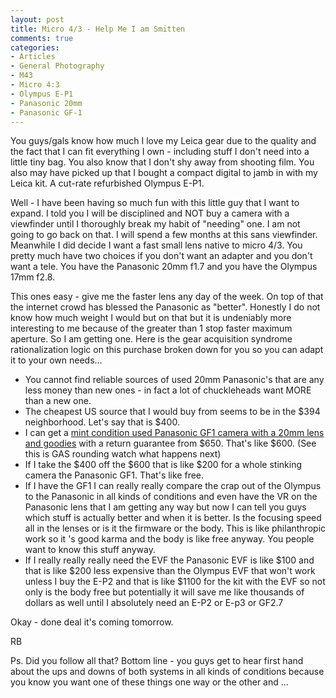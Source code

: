 ```yaml
---
layout: post
title: Micro 4/3 - Help Me I am Smitten
comments: true
categories:
- Articles
- General Photography
- M43
- Micro 4:3
- Olympus E-P1
- Panasonic 20mm
- Panasonic GF-1
---
```

You guys/gals know how much I love my Leica gear due to the quality and the fact that I can fit everything I own - including stuff I don't need into a little tiny bag. You also know that I don't shy away from shooting film. You also may have picked up that I bought a compact digital to jamb in with my Leica kit. A cut-rate refurbished Olympus E-P1.

Well - I have been having so much fun with this little guy that I want to expand. I told you I will be disciplined and NOT buy a camera with a viewfinder until I thoroughly break my habit of "needing" one. I am not going to go back on that. I will spend a few months at this sans viewfinder. Meanwhile I did decide I want a fast small lens native to micro 4/3. You pretty much have two choices if you don't want an adapter and you don't want a tele. You have the Panasonic 20mm f1.7 and you have the Olympus 17mm f2.8.

This ones easy - give me the faster lens any day of the week. On top of that the internet crowd has blessed the Panasonic as "better". Honestly I do not know how much weight I would but on that but it is undeniably more interesting to me because of the greater than 1 stop faster maximum aperture. So I am getting one. Here is the gear acquisition syndrome rationalization logic on this purchase broken down for you so you can adapt it to your own needs...
<ul>
	<li>You cannot find reliable sources of used 20mm Panasonic's that are any less money than new ones - in fact a lot of chuckleheads want MORE than a new one.</li>
	<li>The cheapest US source that I would buy from seems to be in the $394 neighborhood. Let's say that is $400.</li>
	<li>I can get a <a href="http://www.amazon.com/gp/redirect.html?ie=UTF8&amp;location=http%3A%2F%2Fwww.amazon.com%2Fgp%2Foffer-listing%2FB002MUAEX4%3Fie%3DUTF8%26coliid%3D%26ref_%3Dolp_tab_used%26me%3D%26qid%3D1284150961%26qid%3D1284150961%26sr%3D8-1%26sr%3D8-1%26seller%3D%26colid%3D%26condition%3Dused&amp;tag=rbde-20&amp;linkCode=ur2&amp;camp=1789&amp;creative=390957">mint condition used Panasonic GF1 camera with a 20mm lens and goodies</a> with a return guarantee from $650. That's like $600. (See this is GAS rounding watch what happens next)</li>
	<li>If I take the $400 off the $600 that is like $200 for a whole stinking camera the Panasonic GF1. That's like free.</li>
	<li>If I have the GF1 I can really really compare the crap out of the Olympus to the Panasonic in all kinds of conditions and even have the VR on the Panasonic lens that I am getting any way but now I can tell you guys which stuff is actually better and when it is better. Is the focusing speed all in the lenses or is it the firmware or the body. This is like philanthropic work so it 's good karma and the body is like free anyway. You people want to know this stuff anyway.</li>
	<li>If I really really really need the EVF the Panasonic EVF is like $100 and that is like $200 less expensive than the Olympus EVF that won't work unless I buy the E-P2 and that is like $1100 for the kit with the EVF so not only is the body free but potentially it will save me like thousands of dollars as well until I absolutely need an E-P2 or E-p3 or GF2.7</li>
</ul>
Okay - done deal it's coming tomorrow.

RB

Ps. Did you follow all that? Bottom line - you guys get to hear first hand about the ups and downs of both systems in all kinds of conditions because you know you want one of these things one way or the other and ...